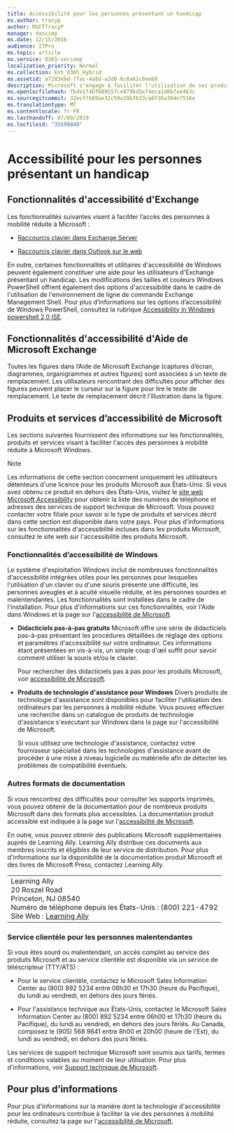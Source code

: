```yaml
---
title: Accessibilité pour les personnes présentant un handicap
ms.author: tracyp
author: MSFTTracyP
manager: dansimp
ms.date: 12/15/2016
audience: ITPro
ms.topic: article
ms.service: O365-seccomp
localization_priority: Normal
ms.collection: Ent_O365_Hybrid
ms.assetid: a7203ebd-ffac-4a8d-a2d0-6c8a61c8eeb8
description: Microsoft s'engage à faciliter l'utilisation de ses produits et services pour tous.
ms.openlocfilehash: fbde1f4bf089557ce879bd5ef4eca1d8bfae463c
ms.sourcegitcommit: 32ecff689ae32c59a39b7633ca0f36a304e7516e
ms.translationtype: MT
ms.contentlocale: fr-FR
ms.lasthandoff: 07/09/2019
ms.locfileid: "35599840"
---
```

# <a name="accessibility-for-people-with-disabilities"></a>Accessibilité pour les personnes présentant un handicap

## <a name="accessibility-features-of-exchange"></a>Fonctionnalités d'accessibilité d'Exchange

Les fonctionnalités suivantes visent à faciliter l’accès des personnes à mobilité réduite à Microsoft :
  
- [Raccourcis clavier dans Exchange Server](http://technet.microsoft.com/library/146b2b52-1ef8-4606-991a-4cf4da694970.aspx)
    
- [Raccourcis clavier dans Outlook sur le web](https://go.microsoft.com/fwlink/p/?LinkId=268079)
    
En outre, certaines fonctionnalités et utilitaires d'accessibilité de Windows peuvent également constituer une aide pour les utilisateurs d'Exchange présentant un handicap. Les modifications des tailles et couleurs Windows PowerShell offrent également des options d'accessibilité dans le cadre de l'utilisation de l'environnement de ligne de commande Exchange Management Shell. Pour plus d’informations sur les options d’accessibilité de Windows PowerShell, consultez la rubrique [Accessibility in Windows powershell 2,0 ISE](https://go.microsoft.com/fwlink/p/?LinkId=258240).
  
## <a name="accessibility-features-of-exchange-help"></a>Fonctionnalités d'accessibilité d'Aide de Microsoft Exchange

Toutes les figures dans l’Aide de Microsoft Exchange (captures d’écran, diagrammes, organigrammes et autres figures) sont associées à un texte de remplacement. Les utilisateurs rencontrant des difficultés pour afficher des figures peuvent placer le curseur sur la figure pour lire le texte de remplacement. Le texte de remplacement décrit l’illustration dans la figure.
  
## <a name="accessibility-products-and-services-from-microsoft"></a>Produits et services d’accessibilité de Microsoft

Les sections suivantes fournissent des informations sur les fonctionnalités, produits et services visant à faciliter l'accès des personnes à mobilité réduite à Microsoft Windows.
  
> [!NOTE]
> Les informations de cette section concernent uniquement les utilisateurs détenteurs d'une licence pour les produits Microsoft aux États-Unis. Si vous avez obtenu ce produit en dehors des États-Unis, visitez le [site web Microsoft Accessibility](https://www.microsoft.com/enable) pour obtenir la liste des numéros de téléphone et adresses des services de support technique de Microsoft. Vous pouvez contacter votre filiale pour savoir si le type de produits et services décrit dans cette section est disponible dans votre pays. Pour plus d'informations sur les fonctionnalités d'accessibilité incluses dans les produits Microsoft, consultez le site web sur l'accessibilité des produits Microsoft. 
  
### <a name="accessibility-features-of-windows"></a>Fonctionnalités d’accessibilité de Windows

Le système d'exploitation Windows inclut de nombreuses fonctionnalités d'accessibilité intégrées utiles pour les personnes pour lesquelles l'utilisation d'un clavier ou d'une souris présente une difficulté, les personnes aveugles et à acuité visuelle réduite, et les personnes sourdes et malentendantes. Les fonctionnalités sont installées dans le cadre de l'installation. Pour plus d'informations sur ces fonctionnalités, voir l'Aide dans Windows et la page sur l'[accessibilité de Microsoft](https://go.microsoft.com/fwlink/p/?linkId=18139).
  
- **Didacticiels pas-à-pas gratuits** Microsoft offre une série de didacticiels pas-à-pas présentant les procédures détaillées de réglage des options et paramètres d'accessibilité sur votre ordinateur. Ces informations étant présentées en vis-à-vis, un simple coup d'œil suffit pour savoir comment utiliser la souris et/ou le clavier. 
    
    Pour rechercher des didacticiels pas à pas pour les produits Microsoft, voir [accessibilité de Microsoft](https://go.microsoft.com/fwlink/p/?linkId=18139).
    
- **Produits de technologie d'assistance pour Windows** Divers produits de technologie d'assistance sont disponibles pour faciliter l'utilisation des ordinateurs par les personnes à mobilité réduite. Vous pouvez effectuer une recherche dans un catalogue de produits de technologie d'assistance s'exécutant sur Windows dans la page sur l'accessibilité de Microsoft. 
    
    Si vous utilisez une technologie d'assistance, contactez votre fournisseur spécialisé dans les technologies d'assistance avant de procéder à une mise à niveau logicielle ou matérielle afin de détecter les problèmes de compatibilité éventuels. 
    
### <a name="documentation-in-alternative-formats"></a>Autres formats de documentation

Si vous rencontrez des difficultés pour consulter les supports imprimés, vous pouvez obtenir de la documentation pour de nombreux produits Microsoft dans des formats plus accessibles. La documentation produit accessible est indiquée à la page sur l'[accessibilité de Microsoft](https://go.microsoft.com/fwlink/p/?linkId=18139). 
  
En outre, vous pouvez obtenir des publications Microsoft supplémentaires auprès de Learning Ally. Learning Ally distribue ces documents aux membres inscrits et éligibles de leur service de distribution. Pour plus d'informations sur la disponibilité de la documentation produit Microsoft et des livres de Microsoft Press, contactez Learning Ally. 
  
||
|:-----|
|Learning Ally  <br/> 20 Roszel Road  <br/> Princeton, NJ 08540  <br/> Numéro de téléphone depuis les États-Unis : (800) 221-4792  <br/> Site Web : [Learning Ally](https://www.learningally.org/) <br/> |
   
### <a name="customer-service-for-people-with-hearing-impairments"></a>Service clientèle pour les personnes malentendantes

Si vous êtes sourd ou malentendant, un accès complet au service des produits Microsoft et au service clientèle est disponible via un service de téléscripteur (TTY/ATS) :
  
- Pour le service clientèle, contactez le Microsoft Sales Information Center au (800) 892 5234 entre 06h30 et 17h30 (heure du Pacifique), du lundi au vendredi, en dehors des jours fériés. 
    
- Pour l'assistance technique aux États-Unis, contactez le Microsoft Sales Information Center au (800) 892 5234 entre 06h00 et 17h30 (heure du Pacifique), du lundi au vendredi, en dehors des jours fériés. Au Canada, composez le (905) 568 9641 entre 8h00 et 20h00 (heure de l'Est), du lundi au vendredi, en dehors des jours fériés. 
    
Les services de support technique Microsoft sont soumis aux tarifs, termes et conditions valables au moment de leur utilisation. Pour plus d'informations, voir [Support technique de Microsoft](https://go.microsoft.com/fwlink/p/?linkId=18142).
  
## <a name="for-more-information"></a>Pour plus d’informations

Pour plus d'informations sur la manière dont la technologie d'accessibilité pour les ordinateurs contribue à faciliter la vie des personnes à mobilité réduite, consultez la page sur l'[accessibilité de Microsoft](http://go.microsoft.com/fwlink/p/?linkId=18139). 
  

